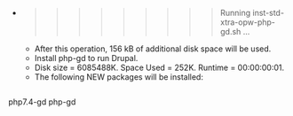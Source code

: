 * >>>>>>>>> Running inst-std-xtra-opw-php-gd.sh ...
  * After this operation, 156 kB of additional disk space will be used.
  * Install php-gd to run Drupal.
  * Disk size = 6085488K. Space Used = 252K. Runtime = 00:00:00:01.
  * The following NEW packages will be installed:
  ```bash
php7.4-gd php-gd
  ```
